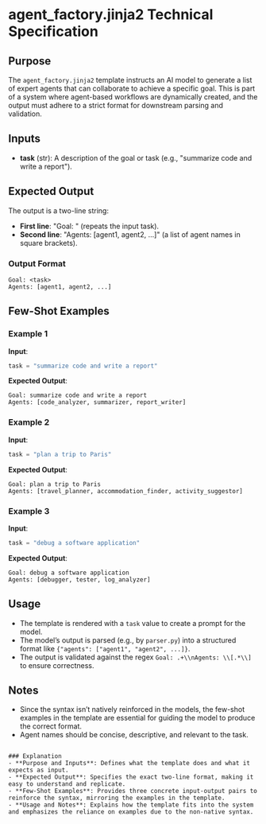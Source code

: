# agent_factory.jinja2 Technical Specification

## Purpose
The `agent_factory.jinja2` template instructs an AI model to generate a list of expert agents that can collaborate to achieve a specific goal. This is part of a system where agent-based workflows are dynamically created, and the output must adhere to a strict format for downstream parsing and validation.

## Inputs
- **task** (str): A description of the goal or task (e.g., "summarize code and write a report").

## Expected Output
The output is a two-line string:
- **First line**: "Goal: <task>" (repeats the input task).
- **Second line**: "Agents: [agent1, agent2, ...]" (a list of agent names in square brackets).

### Output Format
```
Goal: <task>
Agents: [agent1, agent2, ...]
```

## Few-Shot Examples

### Example 1
**Input**:
```python
task = "summarize code and write a report"
```
**Expected Output**:
```
Goal: summarize code and write a report
Agents: [code_analyzer, summarizer, report_writer]
```

### Example 2
**Input**:
```python
task = "plan a trip to Paris"
```
**Expected Output**:
```
Goal: plan a trip to Paris
Agents: [travel_planner, accommodation_finder, activity_suggestor]
```

### Example 3
**Input**:
```python
task = "debug a software application"
```
**Expected Output**:
```
Goal: debug a software application
Agents: [debugger, tester, log_analyzer]
```

## Usage
- The template is rendered with a `task` value to create a prompt for the model.
- The model’s output is parsed (e.g., by `parser.py`) into a structured format like `{"agents": ["agent1", "agent2", ...]}`.
- The output is validated against the regex `Goal: .+\\nAgents: \\[.*\\]` to ensure correctness.

## Notes
- Since the syntax isn’t natively reinforced in the models, the few-shot examples in the template are essential for guiding the model to produce the correct format.
- Agent names should be concise, descriptive, and relevant to the task.
```

### Explanation
- **Purpose and Inputs**: Defines what the template does and what it expects as input.
- **Expected Output**: Specifies the exact two-line format, making it easy to understand and replicate.
- **Few-Shot Examples**: Provides three concrete input-output pairs to reinforce the syntax, mirroring the examples in the template.
- **Usage and Notes**: Explains how the template fits into the system and emphasizes the reliance on examples due to the non-native syntax.

